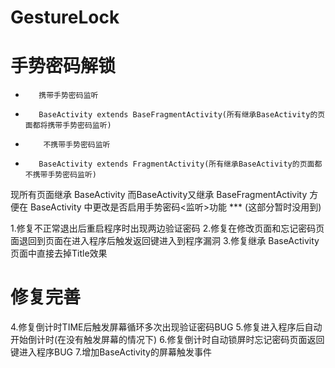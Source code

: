 # GestureLock
# 手势密码解锁

 *        携带手势密码监听
 * 		  BaseActivity extends BaseFragmentActivity(所有继承BaseActivity的页面都将携带手势密码监听)
 * 		   不携带手势密码监听
 * 		  BaseActivity extends FragmentActivity(所有继承BaseActivity的页面都不携带手势密码监听)

现所有页面继承 BaseActivity 而BaseActivity又继承 BaseFragmentActivity
方便在 BaseActivity 中更改是否启用手势密码<监听>功能   ***   (这部分暂时没用到)

1.修复不正常退出后重启程序时出现两边验证密码
2.修复在修改页面和忘记密码页面退回到页面在进入程序后触发返回键进入到程序漏洞
3.修复继承 BaseActivity 页面中直接去掉Title效果

# 修复完善

4.修复倒计时TIME后触发屏幕循环多次出现验证密码BUG
5.修复进入程序后自动开始倒计时(在没有触发屏幕的情况下)
6.修复倒计时自动锁屏时忘记密码页面返回键进入程序BUG
7.增加BaseActivity的屏幕触发事件

